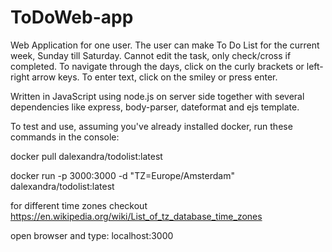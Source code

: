 # ToDoWeb-app
Web Application for one user. The user can make To Do List for the current week, Sunday till Saturday. 
Cannot edit the task, only check/cross if completed. 
To navigate through the days, click on the curly brackets or left-right arrow keys. 
To enter text, click on the smiley or press enter.

Written in JavaScript using node.js on server side together with several dependencies like express, body-parser, dateformat and ejs template.

To test and use, assuming you've already installed docker, run these commands in the console:

docker pull dalexandra/todolist:latest

docker run -p 3000:3000 -d "TZ=Europe/Amsterdam" dalexandra/todolist:latest

for different time zones checkout https://en.wikipedia.org/wiki/List_of_tz_database_time_zones

open browser and type: localhost:3000
